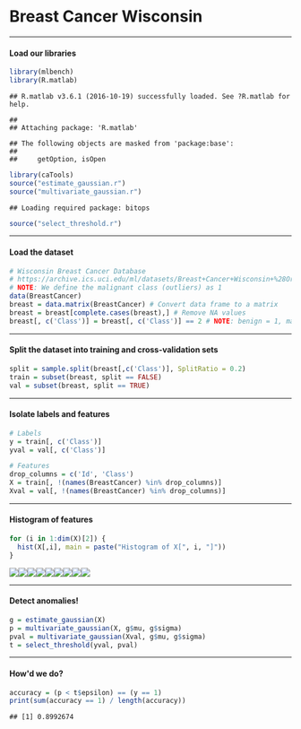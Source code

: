# Breast Cancer Wisconsin

---

#### Load our libraries

```r
library(mlbench)
library(R.matlab)
```

```
## R.matlab v3.6.1 (2016-10-19) successfully loaded. See ?R.matlab for help.
```

```
## 
## Attaching package: 'R.matlab'
```

```
## The following objects are masked from 'package:base':
## 
##     getOption, isOpen
```

```r
library(caTools)
source("estimate_gaussian.r")
source("multivariate_gaussian.r")
```

```
## Loading required package: bitops
```

```r
source("select_threshold.r")
```

---

#### Load the dataset

```r
# Wisconsin Breast Cancer Database
# https://archive.ics.uci.edu/ml/datasets/Breast+Cancer+Wisconsin+%28Original%29
# NOTE: We define the malignant class (outliers) as 1
data(BreastCancer)
breast = data.matrix(BreastCancer) # Convert data frame to a matrix
breast = breast[complete.cases(breast),] # Remove NA values
breast[, c('Class')] = breast[, c('Class')] == 2 # NOTE: benign = 1, malignant = 2
```

---

#### Split the dataset into training and cross-validation sets

```r
split = sample.split(breast[,c('Class')], SplitRatio = 0.2)
train = subset(breast, split == FALSE)
val = subset(breast, split == TRUE)
```

---

#### Isolate labels and features

```r
# Labels
y = train[, c('Class')]
yval = val[, c('Class')]

# Features
drop_columns = c('Id', 'Class')
X = train[, !(names(BreastCancer) %in% drop_columns)]
Xval = val[, !(names(BreastCancer) %in% drop_columns)]
```

---

#### Histogram of features

```r
for (i in 1:dim(X)[2]) {
  hist(X[,i], main = paste("Histogram of X[", i, "]"))
}
```

![](main_files/figure-html/unnamed-chunk-5-1.png)<!-- -->![](main_files/figure-html/unnamed-chunk-5-2.png)<!-- -->![](main_files/figure-html/unnamed-chunk-5-3.png)<!-- -->![](main_files/figure-html/unnamed-chunk-5-4.png)<!-- -->![](main_files/figure-html/unnamed-chunk-5-5.png)<!-- -->![](main_files/figure-html/unnamed-chunk-5-6.png)<!-- -->![](main_files/figure-html/unnamed-chunk-5-7.png)<!-- -->![](main_files/figure-html/unnamed-chunk-5-8.png)<!-- -->![](main_files/figure-html/unnamed-chunk-5-9.png)<!-- -->

---

#### Detect anomalies!

```r
g = estimate_gaussian(X)
p = multivariate_gaussian(X, g$mu, g$sigma)
pval = multivariate_gaussian(Xval, g$mu, g$sigma)
t = select_threshold(yval, pval)
```

---

#### How'd we do?

```r
accuracy = (p < t$epsilon) == (y == 1)
print(sum(accuracy == 1) / length(accuracy))
```

```
## [1] 0.8992674
```
